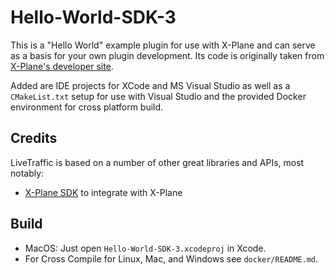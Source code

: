 # Hello-World-SDK-3

This is a "Hello World" example plugin for use with X-Plane and can serve as a basis for your own plugin development. Its code is originally taken from [X-Plane's developer site](https://developer.x-plane.com/code-sample/hello-world-sdk-3/).

Added are IDE projects for XCode and MS Visual Studio as well as a `CMakeList.txt` setup for use with Visual Studio and the provided Docker environment for cross platform build.


## Credits
LiveTraffic is based on a number of other great libraries and APIs, most notably:
- [X-Plane SDK](https://developer.x-plane.com/sdk/plugin-sdk-documents/) to integrate with X-Plane

## Build

- MacOS: Just open `Hello-World-SDK-3.xcodeproj` in Xcode.
- For Cross Compile for Linux, Mac, and Windows see `docker/README.md`.
